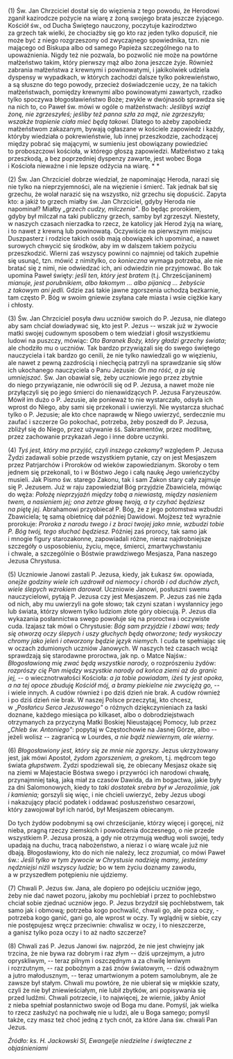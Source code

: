 
\(1\) Św. Jan Chrzciciel dostał się do więzienia z tego powodu,
że Herodowi zganił kazirodcze pożycie na wiarę z żoną swojego brata
jeszcze żyjącego. Kościół św., od Ducha Świętego nauczony, poczytuje
kazirodztwo za grzech tak wielki, że chociażby się go kto raz jeden
tylko dopuścił, nie może być z niego rozgrzeszony od zwyczajnego
spowiednika, tzn. nie mającego od Biskupa albo od samego Papieża
szczególnego na to upoważnienia. Nigdy też nie pozwala, bo pozwolić nie
może na powtórne małżeństwo takim, który pierwszy mąż albo żona jeszcze
żyje. Również zabrania małżeństwa z krewnymi i powinowatymi,
i jakikolwiek udziela dyspensy w wypadkach, w których zachodzi dalsze
tylko pokrewieństwo, a są słuszne do tego powody, przecież doświadczenie
uczy, że na takich małżeństwach, pomiędzy krewnymi albo powinowatymi
zawartych, rzadko tylko spoczywa błogosławieństwo Boże; zwykle
w dwójnasób sprawdza się na nich to, co Paweł św. mówi w ogóle
o małżeństwach: *Jeślibyś wziął żonę, nie zgrzeszyłeś; jeśliby też panna
szła za mąż, nie zgrzeszyła; wszakże trapienie ciała mieć będą takowi.*
Dlatego to ażeby zapobiedz małżeństwom zakazanym, bywają ogłaszane
w kościele zapowiedz i każdy, któryby wiedziała o pokrewieństwie, lub
innej przeszkodzie, zachodzącej między pobrać się mającymi, w sumieniu
jest obowiązany powiedzieć to proboszczowi kościoła, w którego głoszą
zapowiedzi. Małżeństwo z taką przeszkodą, a bez poprzedniej dyspenzy
zawarte, jest wobec Boga i Kościoła nieważne i nie lepsze odżycia
na wiarę. * *

\(2\) Św. Jan Chrzciciel dobrze wiedział, że napominając Heroda, narazi
się nie tylko na nieprzyjemności, ale na więzienie i śmierć. Tak jednak
bał się grzechu, że wolał narazić się na wszystko, niż grzechu się
dopuścić. Zapyta kto: a jakiż to grzech miałby św. Jan Chrzciciel,
gdyby Heroda nie napominał? Miałby *„grzech cudzy, milczenia"*. Bo będąc
prorokiem, gdyby był milczał na taki publiczny grzech, samby był
zgrzeszył. Niestety, w naszych czasach nierzadka to rzecz, że katolicy
jak Herod żyją na wiarę, i to nawet z krewną lub powinowatą. Oczywiście
na pierwszym miejscu Duszpasterz i rodzice takich osób mają obowiązek
ich upominać, a nawet surowych chwycić się środków, aby im w dalszem
takiem pożyciu przeszkodzić. Wierni zaś wszyscy powinni co najmniej
od takich zupełnie się usunąć, tzn. mówić z nimitylko, *co konieczna*
wymaga potrzeba, ale nie bratać się z nimi, nie odwiedzać ich, ani
odwiedzin nie przyjmować. Bo tak upomina Paweł święty: *jeśli ten,
który jest bratem* (t.j. Chrześcijaninem) *mianuje, jest porubnikiem,
albo łakomym ... albo pijanicą ... żebyście z takowym ani jedli.* Gdzie
zaś takie jawne zgorszenia uchodzą bezkarnie, tam często P. Bóg w swoim
gniewie zsyłana całe miasta i wsie ciężkie kary i chłosty.

\(3\) Św. Jan Chrzciciel posyła dwu uczniów swoich do P. Jezusa, nie
dlatego aby sam chciał dowiadywać się, kto jest P. Jezus -- wszak już
w żywocie matki swojej cudownym sposobem o tem wiedział i głosił
wszystkiemu ludowi na puszczy, mówiąc: *Oto Baranek Boży, który gładzi
grzechy świata*; ale chodziło mu o uczniów. Tak bardzo przywiązali się
do swego świętego nauczyciela i tak bardzo go cenili, że nie tylko
nawiedzali go w więzieniu, ale nawet z pewną zazdrością i niechęcią
patrzyli na sprawdzanie się słów ich ukochanego nauczyciela o Panu
Jezusie: *On ma róść, a ja się umniejszać.* Św. Jan obawiał się,
żeby uczniowie jego przez zbytnie do niego przywiązanie, nie odwrócili
się od P. Jezusa, a nawet może nie przyłączyli się po jego śmierci
do nienawidzących P. Jezusa Faryzeuszów. Mówił im dużo o P. Jezusie,
ale ponieważ to nie wystarczało, odsyła ich wprost do Niego, aby sami
się przekonali i uwierzyli. Nie wystarcza słuchać tylko o P. Jezusie;
ale kto chce naprawdę w Niego uwierzyć, serdecznie mu zaufać i szczerze
Go pokochać, potrzeba, żeby poszedł do P. Jezusa, zbliżył się do Niego,
przez używanie śś. Sakramentów, przez modlitwę, przez zachowanie
przykazań Jego i inne dobre uczynki.

\(4\) *Tyś jest, który ma przyjść, czyli inszego czekamy?* względem
P. Jezusa Żydzi zadawali sobie przede wszystkiem pytanie, czy on jest
Mesjaszem przez Patrjarchów i Proroków od wieków zapowiedzianym. Skoroby
o tem jednem się przekonali, to i w Bóstwo Jego i całą naukę Jego
uwieńczyćby musieli. Jak Pismo św. starego Zakonu, tak i sam Zakon stary
cały zajmuje się P. Jezusem. Już w raju zapowiedział Bóg przyjdzie
Zbawiciela, mówiąc do węża: *Położę nieprzyjaźń między tobą a niewiastą,
między nasieniem twem, a nasieniem jej; ona zetrze głowę twoją, a ty
czyhać będziesz na piętę jej.* Abrahamowi przyobiecał P. Bóg, że z jego
potomstwa wzbudzi Zbawiciela; tę samą obietnicę dał później Dawidowi.
Mojżesz też wyraźnie prorokuje: *Proroka z narodu twego i z braci
twojej jako mnie, wzbudzi tobie P. Bóg twój, tego słuchać będziesz.*
Później zaś prorocy, tak samo jak i mnogie figury starozakonne,
zapowiadali różne, nieraz najdrobniejsze szczegóły o usposobieniu,
życiu, męce, śmierci, zmartwychwstaniu i chwale, a szczególnie o Bóstwie
prawdziwego Mesjasza, Pana naszego Jezusa Chrystusa.

\(5\) Uczniowie Janowi zastali P. Jezusa, kiedy, jak Łukasz
św. opowiada, *onejże godziny wiele ich uzdrowił od niemocy i chorób
i od duchów złych, wiele ślepych wzrokiem darował*. Uczniowie Janowi,
posłuszni swemu nauczycielowi, pytają P. Jezusa czy jest Mesjaszem.
P. Jezus zaś nie żąda od nich, aby mu uwierzyli na gołe słowo; tak czyni
szatan i wysłannicy jego lub świata, którzy słowem tylko ludziom złote
góry obiecują. P. Jezus dla wykazania posłannictwa swego powołuje się
na proroctwa i oczywiste cuda. Izajasz tak mówi o Chrystusie: *Bóg sam
przyjdzie i zbawi was; tedy się otworzą oczy ślepych i uszy głuchych
będą otworzone; tedy wyskoczy chromy jako jeleń i otworzony będzie język
niemych.* I cuda te spełniając się w oczach zdumionych uczniów Janowych.
W naszych też czasach wciąż sprawdzają się starodawne proroctwa, jak
np. o Matce Najśw.: *Błogosławioną mię zwać będą wszystkie narody,*
o rozprószeniu żydów: *rozprószy cię Pan między wszystkie narody
od końca ziemi aż do granic jej, --* o wiecznotrwałości Kościoła: *a ja
tobie powiadam, iżeś ty jest opoka, a na tej opoce zbuduję Kościół mój,
a bramy piekielne nie zwyciężą go,* -- i wiele innych. A cudów również
i po dziś dzień nie brak. A cudów również i po dziś dzień nie brak.
W naszej Polsce przeczytaj, kto chcesz, w „*Posłańcu Serca Jezusowego"*
o różnych dziękczynieniach za łaski doznane, każdego miesiąca
po kilkaset, albo o dobrodziejstwach otrzymanych za przyczyną Matki
Boskiej Nieustającej Pomocy, lub przez *„Chleb św. Antoniego"*: popytaj
w Częstochowie na Jasnej Górze, albo -- jeżeli wolisz -- zagranicą
w Lourdes, *a nie bądź niewiernym, ale wierny.*

\(6\) *Błogosławiony jest, który się ze mnie nie zgorszy.* Jezus
ukrzyżowany jest, jak mówi Apostoł, *żydom zgorszeniem, a grekom*, t.j.
mędrcom tego świata *głupstwem*. Żydzi spodziewali się, że obiecany
Mesjasz okaże się na ziemi w Majestacie Bóstwa swego i przywróci ich
narodowi chwałę, przynajmniej taką, jaką miał za czasów Dawida, da im
bogactwa, jakie były za dni Salomonowych, kiedy to *taki dostatek srebra
był w Jerozolimie, jak i kamienia;* gorszyli się więc, i nie chcieli
uwierzyć, żeby Jezus ubogi i nakazujący płacić podatek i oddawać
posłuszeństwo cesarzowi, który zawojował był ich naród, był Mesjaszem
obiecanym.

Do tych żydów podobnymi są owi chrześcijanie, którzy więcej i goręcej,
niż nieba, pragną rzeczy ziemskich i powodzenia doczesnego, o nie przede
wszystkiem P. Jezusa proszą, a gdy nie otrzymują według woli swojej,
tedy upadają na duchu, tracą nabożeństwo, a nieraz i o wiarę wcale już
nie dbają. Błogosławiony, kto do nich nie należy, lecz zrozumiał, co
mówi Paweł św.: *Jeśli tylko w tym żywocie w Chrystusie nadzieję mamy,
jesteśmy nędzniejsi niźli wszyscy ludzie;* bo w tem życiu doznamy
zawodu, a w przyszedłem potępieniu nie ujdziemy.

\(7\) Chwali P. Jezus św. Jana, ale dopiero po odejściu uczniów jego,
żeby nie dać nawet pozoru, jakoby mu pochlebiał i przez to pochlebstwo
chciał sobie zjednać uczniów jego. P. Jezus brzydził się pochlebstwem,
tak samo jak i obmową; potrzeba kogo pochwalić, chwali go, ale poza
oczy, -potrzeba kogo ganić, gani go, ale wprost w oczy. Ty wglądnij
w siebie, czy nie postępujesz wręcz przeciwnie: chwalisz w oczy, i to
nieszczerze, a ganisz tylko poza oczy i to aż nadto szczerze?

\(8\) Chwali zaś P. Jezus Janowi św. najprzód, że nie jest chwiejny jak
trzcina, że nie bywa raz dobrym i raz złym -- dziś uprzejmym, a jutro
opryskliwym, -- teraz pilnym i oszczędnym a za chwilę leniwym
i rozrzutnym, -- raz pobożnym a zaś znów światowym, -- dziś odważnym
a jutro małodusznym, -- teraz umartwionym a potem samolubnym, ale że
zawsze był stałym. Chwali mu powtóre, że nie ubierał się w miękkie
szaty, czyli że nie był zniewieściałym, nie lubił zbytków, ani
popisywania się przed ludźmi. Chwali potrzecie, i to najwięcej,
że wiernie, jakby Anioł z nieba spełniał posłannictwo swoje od Boga mu
dane. Pomyśl, jak wielka to rzecz zasłużyć na pochwałę nie u ludzi,
ale u Boga samego; pomyśl także, czy masz też choć jedną z tych cnót,
za które Jana św. chwali Pan Jezus.

*Źródło: ks. H. Jackowski SI, Ewangelje niedzielne i świąteczne z objaśnieniami*
